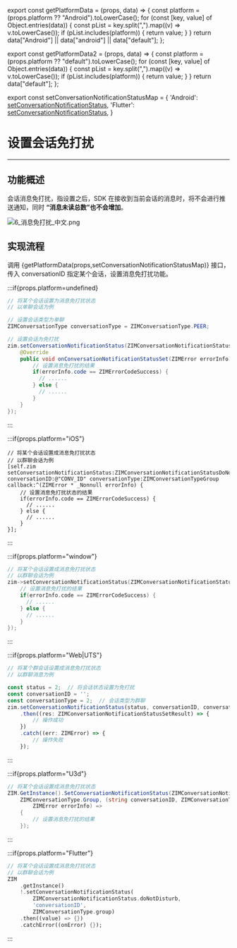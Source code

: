 export const getPlatformData = (props, data) => {
    const platform = (props.platform ?? "Android").toLowerCase();
    for (const [key, value] of Object.entries(data)) {
        const pList = key.split(",").map((v) => v.toLowerCase());
        if (pList.includes(platform)) {
            return value;
        }
    }
    return data["Android"] || data["android"] || data["default"];
};

export const getPlatformData2 = (props, data) => {
    const platform = (props.platform ?? "default").toLowerCase();
    for (const [key, value] of Object.entries(data)) {
        const pList = key.split(",").map((v) => v.toLowerCase());
        if (pList.includes(platform)) {
            return value;
        }
    }
    return data["default"];
};

export const setConversationNotificationStatusMap = {
  'Android': <a href="@setConversationNotificationStatus" target='_blank'>setConversationNotificationStatus</a>,
  'Flutter': <a href="https://pub.dev/documentation/zego_zim/latest/zego_zim/ZIM/setConversationNotificationStatus.html" target='_blank'>setConversationNotificationStatus</a>,
}



# 设置会话免打扰

- - -

## 功能概述

会话消息免打扰，指设置之后，SDK 在接收到当前会话的消息时，将不会进行推送通知，同时 **“消息未读总数”也不会增加**。

<Frame width="auto" height="auto">
  <img src="https://media-resource.spreading.io/docuo/workspace740/af061ebc6eaf0f12ae9e7f72235bd04e/8954a92555.png" alt="6_消息免打扰_中文.png"/>
</Frame>

## 实现流程

调用 {getPlatformData(props,setConversationNotificationStatusMap)} 接口，传入 conversationID 指定某个会话，设置消息免打扰功能。


:::if{props.platform=undefined}
<CodeGroup>
```java title="示例代码"
// 将某个会话设置为消息免打扰状态
// 以单聊会话为例

// 设置会话类型为单聊
ZIMConversationType conversationType = ZIMConversationType.PEER;

// 设置会话为免打扰
zim.setConversationNotificationStatus(ZIMConversationNotificationStatus.DO_NOT_DISTURB, "CONV_ID", conversationType, new ZIMConversationNotificationStatusSetCallback() {
    @Override
    public void onConversationNotificationStatusSet(ZIMError errorInfo) {
        // 设置消息免打扰的结果
        if(errorInfo.code == ZIMErrorCodeSuccess) {
          // ......
        } else {
          // ......
        }  
    }
});
```

</CodeGroup>
:::

:::if{props.platform="iOS"}
<CodeGroup>
```objc title="示例代码"
// 将某个会话设置成消息免打扰状态
// 以群聊会话为例
[self.zim setConversationNotificationStatus:ZIMConversationNotificationStatusDoNotDisturb conversationID:@"CONV_ID" conversationType:ZIMConversationTypeGroup callback:^(ZIMError * _Nonnull errorInfo) {
    // 设置消息免打扰状态的结果
    if(errorInfo.code == ZIMErrorCodeSuccess) {
      // ......
    } else {
      // ......
    }
}];
```
</CodeGroup>
:::

:::if{props.platform="window"}
<CodeGroup>
```cpp title="示例代码"
// 将某个会话设置成消息免打扰状态
// 以群聊会话为例
zim->setConversationNotificationStatus(ZIMConversationNotificationStatusDoNotDisturb, "CONV_ID", ZIMConversationTypeGroup, [=](/zim-uniapp/guides/conversation/zimerror-errorinfo) {
    // 设置消息免打扰的结果
    if(errorInfo.code == ZIMErrorCodeSuccess) {
      // ......
    } else {
      // ......
    }
});
```
</CodeGroup>
:::

:::if{props.platform="Web|UTS"}
<CodeGroup>
```typescript title="示例代码"
// 将某个群会话设置成消息免打扰状态
// 以群聊消息为例

const status = 2;  // 将会话状态设置为免打扰 
const conversationID = '';
const conversationType = 2;  // 会话类型为群聊
zim.setConversationNotificationStatus(status, conversationID, conversationType)
    .then((res: ZIMConversationNotificationStatusSetResult) => {
        // 操作成功
    })
    .catch((err: ZIMError) => {
        // 操作失败
    });
```
</CodeGroup>
:::

:::if{props.platform="U3d"}
<CodeGroup>
```cs title="示例代码"
// 将某个会话设置成消息免打扰状态
ZIM.GetInstance().SetConversationNotificationStatus(ZIMConversationNotificationStatus.DoNotDisturb, "CONV_ID",
    ZIMConversationType.Group, (string conversationID, ZIMConversationType conversationType,
        ZIMError errorInfo) =>
    {
        // 设置消息免打扰的结果
    });
```
</CodeGroup>
:::

:::if{props.platform="Flutter"}
<CodeGroup>
```dart title="示例代码"
// 将某个会话设置成消息免打扰状态
// 以群聊会话为例
ZIM
    .getInstance()
    !.setConversationNotificationStatus(
        ZIMConversationNotificationStatus.doNotDisturb,
        'conversationID',
        ZIMConversationType.group)
    .then((value) => {})
    .catchError((onError) {});
```
</CodeGroup>
:::

<Content platform="Web" />